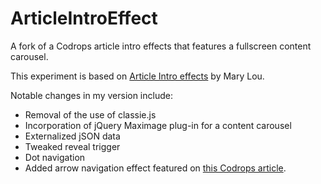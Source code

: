 ArticleIntroEffect
==================

A fork of a Codrops article intro effects that features a fullscreen content carousel.

This experiment is based on [Article Intro effects](http://tympanus.net/codrops/2014/05/22/inspiration-for-article-intro-effects/) by Mary Lou.

Notable changes in my version include:
 * Removal of the use of classie.js
 * Incorporation of jQuery Maximage plug-in for a content carousel
 * Externalized jSON data
 * Tweaked reveal trigger
 * Dot navigation
 * Added arrow navigation effect featured on [this Codrops article](http://tympanus.net/codrops/2014/05/28/arrow-navigation-styles/).



